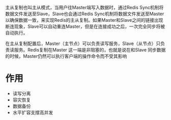 主从复制也叫主从模式，当用户往Master端写入数据时，通过Redis Sync机制将数据文件发送至Slave，Slave也会通过Redis Sync机制将数据文件发送至Master以确保数据一致，来实现Redis的主从复制。如果Master和Slave之间的链接出现断连现象，Slave可以自动重连Master，但是在连接成功之后，一次完全同步将被自动执行。

在主从复制配置后，Master（主节点）可以负责读写服务，Slave（从节点）只负责读服务。Redis复制在Master 这一端是非阻塞的，也就是说在和Slave 同步数据的时候，Master仍然可以执行客户端的操作命令而不受其影响

# 作用

- 读写分离
- 容灾恢复
- 数据备份
- 水平扩容支撑高并发